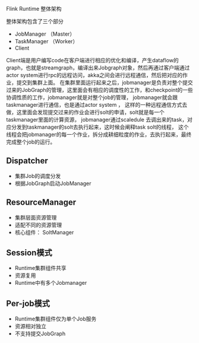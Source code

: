 Flink Runtime 整体架构

整体架构包含了三个部分
* JobManager （Master）
* TaskManager （Worker）
* Client

Client端是用户编写code在客户端进行相应的优化和编译，产生dataflow的graph，也就是streamgraph，编译出来Jobgraph对象，然后再通过客户端通过actor system进行rpc的远程访问，akka之间会进行远程通信，然后把对应的作业，提交到集群上面。
在集群里面运行起来之后，jobmanager是负责对整个提交过来的JobGraph的管理，这里面会有相应的调度性的工作，和checkpoint的一些协调性质的工作，jobmanager就是对整个job的管理，
jobmanager就会跟taskmanager进行通信，也是通过actor system ， 这样的一种远程通信方式去做，这里面会发现提交过来的作业会进行solt的申请，solt就是每一个taskmanager里面的计算资源，
jobmanager通过scaledule 去调出来的task，对应分发到taskmanager的solt去执行起来，这时候会阐释task solt的线程，
这个线程会把jobmanager的每一个作业，拆分成耕细粒度的作业，去执行起来，最终完成整个job的运行。


## Dispatcher
* 集群Job的调度分发
* 根据JobGraph启动JobManager

## ResourceManager
* 集群层面资源管理
* 适配不同的资源管理
* 核心组件： SoltManager

## Session模式
* Runtime集群组件共享
* 资源复用
* Runtime中有多个Jobmanager

## Per-job模式
* Runtime集群组件仅为单个Job服务
* 资源相对独立
* 不支持提交JobGraph



